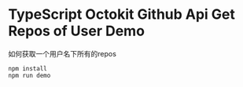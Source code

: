 TypeScript Octokit Github Api Get Repos of User Demo
===========================

如何获取一个用户名下所有的repos

```
npm install
npm run demo
```
